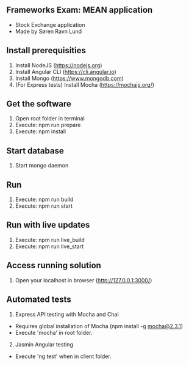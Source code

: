 ## Frameworks Exam: MEAN application
- Stock Exchange application
- Made by Søren Ravn Lund

## Install prerequisities
1. Install NodeJS (https://nodejs.org)
2. Install Angular CLI (https://cli.angular.io)
3. Install Mongo (https://www.mongodb.com)
4. (For Express tests) Install Mocha (https://mochajs.org/)

## Get the software
1. Open root folder in terminal
2. Execute: npm run prepare
3. Execute: npm install

## Start database
1. Start mongo daemon

## Run
1. Execute: npm run build
2. Execute: npm run start

## Run with live updates
1. Execute: npm run live_build
2. Execute: npm run live_start

## Access running solution
1. Open your localhost in browser (http://127.0.0.1:3000/)

## Automated tests
1. Express API testing with Mocha and Chai
- Requires global installation of Mocha (npm install -g mocha@2.3.1)
- Execute 'mocha' in root folder.

2. Jasmin Angular testing
- Execute 'ng test' when in client folder.

